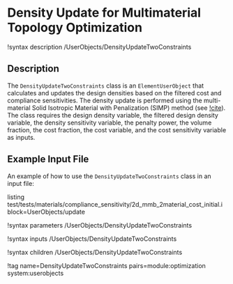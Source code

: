 # Density Update for Multimaterial Topology Optimization

!syntax description /UserObjects/DensityUpdateTwoConstraints

## Description

The `DensityUpdateTwoConstraints` class is an `ElementUserObject`
that calculates and updates the design densities based on the
filtered cost and compliance sensitivities. The density update is performed
using the multi-material Solid Isotropic Material with Penalization
(SIMP) method (see [!cite](zuo2017multi)). The class requires
the design density variable, the filtered
design density variable, the density sensitivity variable, the penalty power,
the volume fraction, the cost fraction, the cost variable, and the cost
sensitivity variable as inputs.

## Example Input File

An example of how to use the `DensityUpdateTwoConstraints` class in an input file:

listing test/tests/materials/compliance_sensitivity/2d_mmb_2material_cost_initial.i block=UserObjects/update


!syntax parameters /UserObjects/DensityUpdateTwoConstraints

!syntax inputs /UserObjects/DensityUpdateTwoConstraints

!syntax children /UserObjects/DensityUpdateTwoConstraints

!tag name=DensityUpdateTwoConstraints pairs=module:optimization system:userobjects
